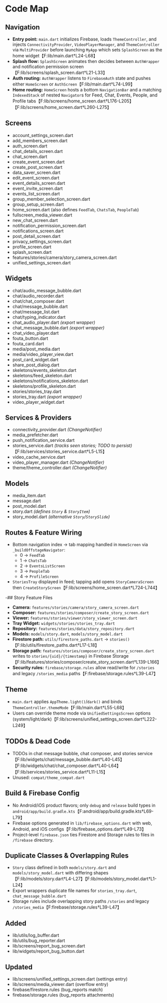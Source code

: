 # Code Map


## Navigation
- **Entry point:** `main.dart` initializes Firebase, loads `ThemeController`, and injects `ConnectivityProvider`, `VideoPlayerManager`, and `ThemeController` via `MultiProvider` before launching `MyApp` which sets `SplashScreen` as the home widget【F:lib/main.dart†L24-L68】
- **Splash flow:** `SplashScreen` animates then decides between `AuthWrapper` and notification permission screen【F:lib/screens/splash_screen.dart†L21-L33】
- **Auth routing:** `AuthWrapper` listens to `FirebaseAuth` state and pushes either `HomeScreen` or `AuthScreen`【F:lib/main.dart†L74-L99】
- **Home routing:** `HomeScreen` hosts a bottom `NavigationBar` and a matching `IndexedStack` of nested `Navigator`s for Feed, Chat, Events, People, and Profile tabs【F:lib/screens/home_screen.dart†L176-L205】【F:lib/screens/home_screen.dart†L260-L275】

## Screens
- account_settings_screen.dart
- add_members_screen.dart
- auth_screen.dart
- chat_details_screen.dart
- chat_screen.dart
- create_event_screen.dart
- create_post_screen.dart
- data_saver_screen.dart
- edit_event_screen.dart
- event_details_screen.dart
- event_invite_screen.dart
- events_list_screen.dart
- group_member_selection_screen.dart
- group_setup_screen.dart
- home_screen.dart (also defines `FeedTab`, `ChatsTab`, `PeopleTab`)
- fullscreen_media_viewer.dart
- new_chat_screen.dart
- notification_permission_screen.dart
- notifications_screen.dart
- post_detail_screen.dart
- privacy_settings_screen.dart
- profile_screen.dart
- splash_screen.dart
- features/stories/camera/story_camera_screen.dart
- unified_settings_screen.dart

## Widgets
- chat/audio_message_bubble.dart
- chat/audio_recorder.dart
- chat/chat_composer.dart
- chat/message_bubble.dart
- chat/message_list.dart
- chat/typing_indicator.dart
- chat_audio_player.dart *(export wrapper)*
- chat_message_bubble.dart *(export wrapper)*
- chat_video_player.dart
- fouta_button.dart
- fouta_card.dart
- media/post_media.dart
- media/video_player_view.dart
- post_card_widget.dart
- share_post_dialog.dart
- skeletons/events_skeleton.dart
- skeletons/feed_skeleton.dart
- skeletons/notifications_skeleton.dart
- skeletons/profile_skeleton.dart
- stories/stories_tray.dart
- stories_tray.dart *(export wrapper)*
- video_player_widget.dart

## Services & Providers
- connectivity_provider.dart *(ChangeNotifier)*
- media_prefetcher.dart
- push_notification_service.dart
- stories_service.dart *(tracks seen stories; TODO to persist)*【F:lib/services/stories_service.dart†L5-L15】
- video_cache_service.dart
- video_player_manager.dart *(ChangeNotifier)*
- theme/theme_controller.dart *(ChangeNotifier)*

## Models
- media_item.dart
- message.dart
- post_model.dart
- story.dart *(defines `Story` & `StoryItem`)*
- story_model.dart *(alternative `Story`/`StorySlide`)*

## Routes & Feature Wiring
- Bottom navigation index → tab mapping handled in `HomeScreen` via `_buildOffstageNavigator`:
  - 0 → `FeedTab`
  - 1 → `ChatsTab`
  - 2 → `EventsListScreen`
  - 3 → `PeopleTab`
  - 4 → `ProfileScreen`
- `StoriesTray` displayed in feed; tapping add opens `StoryCameraScreen` then `CreateStoryScreen`【F:lib/screens/home_screen.dart†L724-L744】

-## Story Feature Files
- **Camera:** `features/stories/camera/story_camera_screen.dart`
- **Composer:** `features/stories/composer/create_story_screen.dart`
- **Viewer:** `features/stories/viewer/story_viewer_screen.dart`
- **Tray Widget:** `widgets/stories/stories_tray.dart`
- **Repository:** `features/stories/data/story_repository.dart`
- **Models:** `models/story.dart`, `models/story_model.dart`
- **Firestore path:** `utils/firestore_paths.dart` → `stories()`【F:lib/utils/firestore_paths.dart†L17-L18】
- **Storage path:** `features/stories/composer/create_story_screen.dart` writes to `stories/{uid}/{timestamp}` in Firebase Storage【F:lib/features/stories/composer/create_story_screen.dart†L139-L166】
- **Security rules:** `firebase/storage.rules` allow read/write for `/stories` and legacy `/stories_media` paths【F:firebase/storage.rules†L39-L47】

## Theme
- `main.dart` applies `AppTheme.light()`/`dark()` and binds `ThemeController.themeMode`【F:lib/main.dart†L55-L68】
- Users can override theme mode via `UnifiedSettingsScreen` options (system/light/dark)【F:lib/screens/unified_settings_screen.dart†L222-L249】

## TODOs & Dead Code
- TODOs in chat message bubble, chat composer, and stories service【F:lib/widgets/chat/message_bubble.dart†L40-L45】【F:lib/widgets/chat/chat_composer.dart†L40-L64】【F:lib/services/stories_service.dart†L11-L15】
- Unused: `compat/theme_compat.dart`

## Build & Firebase Config
- No Android/iOS product flavors; only `debug` and `release` build types in `android/app/build.gradle.kts`【F:android/app/build.gradle.kts†L69-L79】
- Firebase options generated in `lib/firebase_options.dart` with web, Android, and iOS configs【F:lib/firebase_options.dart†L49-L73】
- Project-level `firebase.json` ties Firestore and Storage rules to files in `/firebase` directory.

## Duplicate Classes & Overlapping Rules
- `Story` class defined in both `models/story.dart` and `models/story_model.dart` with differing shapes【F:lib/models/story.dart†L4-L27】【F:lib/models/story_model.dart†L1-L24】
- Export wrappers duplicate file names for `stories_tray.dart`, `chat_message_bubble.dart`
- Storage rules include overlapping story paths `/stories` and legacy `/stories_media`【F:firebase/storage.rules†L39-L47】


## Added
- lib/utils/log_buffer.dart
- lib/utils/bug_reporter.dart
- lib/screens/report_bug_screen.dart
- lib/widgets/report_bug_button.dart

## Updated
- lib/screens/unified_settings_screen.dart (settings entry)
- lib/screens/media_viewer.dart (overflow entry)
- firebase/firestore.rules (bug_reports match)
- firebase/storage.rules (bug_reports attachments)

